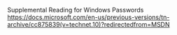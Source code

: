 Supplemental Reading for Windows Passwords
https://docs.microsoft.com/en-us/previous-versions/tn-archive/cc875839(v=technet.10)?redirectedfrom=MSDN
